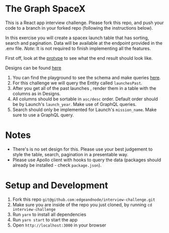 # The Graph SpaceX

This is a React app interview challenge. Please fork this repo, and push your code to a branch in your forked repo (following the instructions below).

In this exercise you will create a spacex launch table that has sorting, search and pagination. Data will be available at the endpoint provided in the .env file. _Note_: It is not required to finish implementing all the features. 

First off, look at the [protype](https://xd.adobe.com/view/ce0869f5-92d2-45f6-8ac4-774275ee78e0-9b5b/?fullscreen) to see what the end result should look like.

Designs can be found [here](https://zpl.io/VqzRXd6)

1. You can find the playground to see the schema and make queries [here](https://api.spacex.land/graphql/).
2. For this challenge we will query the Entity called `launchesPast`.
3. After you get all of the past launches , render them in a table with the columns as in Designs.
4. All columns should be sortable in `asc/desc` order. Default order should be by Launch's `launch_year`. Make use of GraphQL queries.
5. Search should only be implemented for Launch's `mission_name`. Make sure to use a GraphQL query.

# Notes

- There's is no set design for this. Please use your best judgement to style the table, search, pagination in a presentable way.
- Please use Apollo client with hooks to query the data (packages should already be installed - check `package.json`).

# Setup and Development

1. Fork this repo `git@github.com:edgeandnode/interview-challenge.git`
2. Make sure you are inside of the repo you just cloned, by running `cd interview-challenge`
3. Run `yarn` to install all dependencies
4. Run `yarn start` to start the app
5. Open `http://localhost:3000` in your browser
